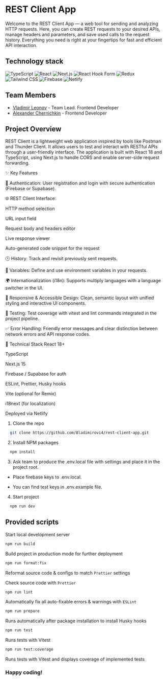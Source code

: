 # REST Client App

Welcome to the REST Client App — a web tool for sending and analyzing HTTP requests. Here, you can create REST requests to your desired APIs, manage headers and parameters, and save used calls to the request history. Everything you need is right at your fingertips for fast and efficient API interaction.

## Technology stack

![TypeScript](https://img.shields.io/badge/TypeScript-007ACC?style=for-the-badge&logo=typescript&logoColor=white)
![React](https://img.shields.io/badge/React-20232A?style=for-the-badge&logo=react&logoColor=61DAFB)
![Next.js](https://img.shields.io/badge/Next.js-000000?style=for-the-badge&logo=nextdotjs&logoColor=white)
![React Hook Form](https://img.shields.io/badge/React_Hook_Form-EC5990?style=for-the-badge&logo=reacthookform&logoColor=white)
![Redux](https://img.shields.io/badge/Redux-593D88?style=for-the-badge&logo=redux&logoColor=white)
![Tailwind CSS](https://img.shields.io/badge/tailwindcss-%2338B2AC.svg?style=for-the-badge&logo=tailwind-css&logoColor=white)
![Firebase](https://img.shields.io/badge/Firebase-FFCA28?style=for-the-badge&logo=firebase&logoColor=black)
![Netlify](https://img.shields.io/badge/Netlify-000000?style=for-the-badge&logo=netlify&logoColor=00C7B7)

## Team Members

- [Vladimir Leonov](https://github.com/8ladimirovi4) - Team Lead. Frontend Developer
- [Alexander Chernichkin](https://github.com/alekseng) - Frontend Developer

## Project Overview

REST Client is a lightweight web application inspired by tools like Postman and Thunder Client. It allows users to test and interact with RESTful APIs through a user-friendly interface. The application is built with React 18 and TypeScript, using Next.js to handle CORS and enable server-side request forwarding.

✨ Key Features

🔐 Authentication: User registration and login with secure authentication (Firebase or Supabase).

🌐 REST Client Interface:

HTTP method selection

URL input field

Request body and headers editor

Live response viewer

Auto-generated code snippet for the request

🕓 History: Track and revisit previously sent requests.

🧩 Variables: Define and use environment variables in your requests.

🌍 Internationalization (i18n): Supports multiply languages with a language switcher in the UI.

🎨 Responsive & Accessible Design: Clean, semantic layout with unified styling and interactive UI components.

🧪 Testing: Test coverage with vitest and lint commands integrated in the project pipeline.

✅ Error Handling: Friendly error messages and clear distinction between network errors and API response codes.

🔧 Technical Stack
React 18+

TypeScript

Next.js 15

Firebase / Supabase for auth

ESLint, Prettier, Husky hooks

Vite (optional for Remix)

i18next (for localization)

Deployed via Netlify

1. Clone the repo

```sh
  git clone https://github.com/8ladimirovi4/rest-client-app.git
```

2. Install NPM packages

```sh
  npm install
```

3. Ask team to produce the .env.local file with settings and place it in the project root.

- Place firebase keys to .env.local.

- You can find test keys in .env.example file.

4. Start project

```sh
  npm run dev
```

## Provided scripts

Start local development server

```sh
npm run build
```

Build project in production mode for further deployment

```sh
npm run format:fix
```

Reformat source code & configs to match `Prettier` settings

Check source code with `Prettier`

```sh
npm run lint
```

Automatically fix all auto-fixable errors & warnings with `ESLint`

```sh
npm run prepare
```

Runs automatically after package installation to install Husky hooks

```sh
npm run test
```

Runs tests with Vitest

```sh
npm run test:coverage
```

Runs tests with Vitest and displays coverage of implemented tests

### Happy coding!
